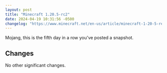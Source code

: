 ```yaml
---
layout: post
title: "Minecraft 1.20.5-rc2"
date: 2024-04-19 10:31:56 -0500
changelog: "https://www.minecraft.net/en-us/article/minecraft-1-20-5-release-candidate-2"
---
```


Mojang, this is the fifth day in a row you've posted a snapshot.

## Changes

No other significant changes.

